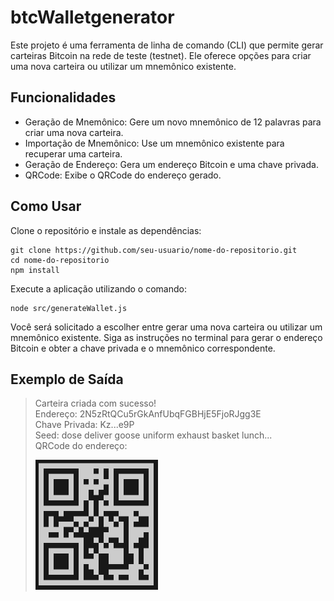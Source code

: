 # btcWalletgenerator
Este projeto é uma ferramenta de linha de comando (CLI) que permite gerar carteiras Bitcoin na rede de teste (testnet). Ele oferece opções para criar uma nova carteira ou utilizar um mnemônico existente.

## Funcionalidades
- Geração de Mnemônico: Gere um novo mnemônico de 12 palavras para criar uma nova carteira.
- Importação de Mnemônico: Use um mnemônico existente para recuperar uma carteira.
- Geração de Endereço: Gera um endereço Bitcoin e uma chave privada.
- QRCode: Exibe o QRCode do endereço gerado.

## Como Usar

Clone o repositório e instale as dependências:
```
git clone https://github.com/seu-usuario/nome-do-repositorio.git
cd nome-do-repositorio
npm install
```

Execute a aplicação utilizando o comando:

```
node src/generateWallet.js
```

Você será solicitado a escolher entre gerar uma nova carteira ou utilizar um mnemônico existente. Siga as instruções no terminal para gerar o endereço Bitcoin e obter a chave privada e o mnemônico correspondente.

## Exemplo de Saída


> Carteira criada com sucesso!  
> Endereço: 2N5zRtQCu5rGkAnfUbqFGBHjE5FjoRJgg3E  
> Chave Privada: Kz...e9P  
> Seed: dose deliver goose uniform exhaust basket lunch...  
> QRCode do endereço:  
>
>![address qrcode](img/qrcode.png)
